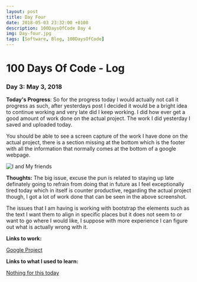 ```yaml
---
layout: post
title: Day Four
date: 2018-05-03 23:32:00 +0100
description: 100DaysOfCode Day 4
img: Day-four.jpg
tags: [Software, Blog, 100DaysOfCode]
---
```


# 100 Days Of Code - Log 

### Day 3: May 3, 2018

**Today's Progress**: So for the progress today I would actually not call it progress as such, after yesterdays post I decided it would be a bright idea to continue working and very late did I keep working. I did how ever get a good amount of work done on the actual project. The work I did yesterday I saved and uploaded today.

You should be able to see a screen capture of the work I have done on the actual project, there is a section missing at the bottom which is the footer with all the information that normally comes at the bottom of a google webpage.

![I and My friends]({{site.baseurl}}/assets/img/GoogleScreenCap.png)

**Thoughts:** The big issue, excuse the pun is related to staying up late definately going to refrain from doing that in future as I feel exceptionally tired today which in itself is counter productive, regarding the actual project though, I got a lot of work done that can be seen in the above screenshot.

The issues that I am having is working with bootstrap the elements such as the text I want them to align in specific places but it does not seem to or want to go where I would like, I suppose with more experience I can figure out what is actually wrong with it.

**Links to work:** 

[Google Project](https://github.com/NathanScott85/google/)

**Links to what I used to learn:**

[Nothing for this today]()